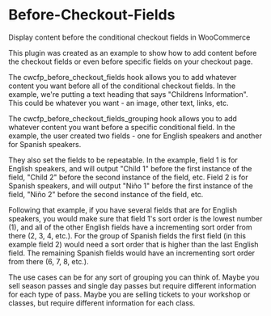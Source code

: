 # Before-Checkout-Fields
Display content before the conditional checkout fields in WooCommerce

This plugin was created as an example to show how to add content before the checkout fields or even before specific fields on your checkout page.

The cwcfp_before_checkout_fields hook allows you to add whatever content you want before all of the conditional checkout fields. In the example, we're putting a text heading that says "Childrens Information". This could be whatever you want - an image, other text, links, etc.

The cwcfp_before_checkout_fields_grouping hook allows you to add whatever content you want before a specific conditional field. In the example, the user created two fields - one for English speakers and another for Spanish speakers. 

They also set the fields to be repeatable. In the example, field 1 is for English speakers, and will output "Child 1" before the first instance of the field, "Child 2" before the second instance of the field, etc. Field 2 is for Spanish speakers, and will output "Niño 1" before the first instance of the field, "Niño 2" before the second instance of the field, etc.

Following that example, if you have several fields that are for English speakers, you would make sure that field 1's sort order is the lowest number (1), and all of the other English fields have a incrementing sort order from there (2, 3, 4, etc.). For the group of Spanish fields the first field (in this example field 2) would need a sort order that is higher than the last English field. The remaining Spanish fields would have an incrementing sort order from there (6, 7, 8, etc.).

The use cases can be for any sort of grouping you can think of. Maybe you sell season passes and single day passes but require different information for each type of pass. Maybe you are selling tickets to your workshop or classes, but require different information for each class.
